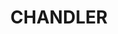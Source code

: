 ---
lastmod: '2025-04-06T06:05:21+00:00'
latitude: -27.5181
layout: suburb
longitude: 153.156446
postcode: '4155'
state: QLD
title: CHANDLER
url: /qld/chandler/
---